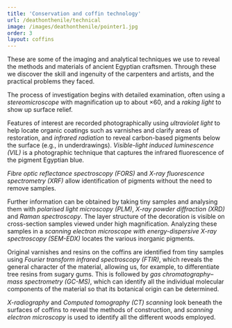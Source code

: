 ```yaml
---
title: 'Conservation and coffin technology'
url: /deathonthenile/technical
image: /images/deathonthenile/pointer1.jpg
order: 3
layout: coffins
---
```


These are some of the imaging and analytical techniques we use to reveal the methods and materials of ancient Egyptian craftsmen. Through these we discover the skill and ingenuity of the carpenters and artists, and the practical problems they faced.

The process of investigation begins with detailed examination, often using a *stereomicroscope* with magnification up to about ×60, and a *raking light* to show up surface relief.

Features of interest are recorded photographically using *ultraviolet light* to help locate organic coatings such as varnishes and clarify areas of restoration, and *infrared radiation* to reveal carbon-based pigments below the surface (e.g., in underdrawings). *Visible-light induced luminescence (VIL)* is a photographic technique that captures the infrared fluorescence of the pigment Egyptian blue.

*Fibre optic reflectance spectroscopy (FORS)* and *X-ray fluorescence spectrometry (XRF)* allow identification of pigments without the need to remove samples.

Further information can be obtained by taking tiny samples and analysing them with *polarised light microscopy (PLM)*, *X-ray powder diffraction (XRD)* and *Raman spectroscopy*. The layer structure of the decoration is visible on cross-section samples viewed under high magnification. Analyzing these samples in a *scanning electron microscope with energy-dispersive X-ray spectroscopy (SEM-EDX)* locates the various inorganic pigments.

Original varnishes and resins on the coffins are identified from tiny samples using *Fourier transform infrared spectroscopy (FTIR)*, which reveals the general character of the material, allowing us, for example, to differentiate tree resins from sugary gums. This is followed by *gas chromatography–mass spectrometry (GC-MS)*, which can identify all the individual molecular components of the material so that its botanical origin can be determined.

*X-radiography* and *Computed tomography (CT) scanning* look beneath the surfaces of coffins to reveal the methods of construction, and *scanning electron microscopy* is used to identify all the different woods employed.

